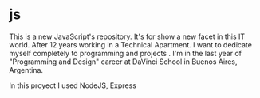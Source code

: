 # js
This is a new JavaScript's repository. It's for show a new facet in this IT world.
After 12 years working in a Technical Apartment. I want to dedicate myself completely to programming and projects .
I'm in the last year of "Programming and Design" career at DaVinci School in Buenos Aires, Argentina.  

In this proyect I used NodeJS, Express